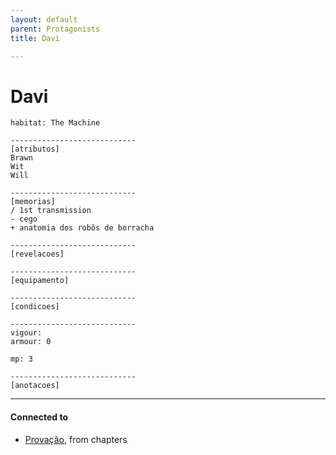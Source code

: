 ```yaml
---
layout: default
parent: Protagonists
title: Davi

---
```

# Davi

```
habitat: The Machine

----------------------------
[atributos]
Brawn 
Wit 
Will 

----------------------------
[memorias]
/ 1st transmission
- cego
+ anatomia dos robôs de borracha

----------------------------
[revelacoes]

----------------------------
[equipamento]

----------------------------
[condicoes]

----------------------------
vigour: 
armour: 0

mp: 3

----------------------------
[anotacoes]
```

---
#### Connected to

<!-- QueryToSerialize: LIST without ID "["+ title + "](https://terra-campaigns.github.io/"+ regexreplace(file.path, ".md", "") + ")" + ", from " + regexreplace(file.folder, "nibiru/", "") FROM ([[]]) OR outgoing([[]]) SORT file.folder DESC -->
<!-- SerializedQuery: LIST without ID "["+ title + "](https://terra-campaigns.github.io/"+ regexreplace(file.path, ".md", "") + ")" + ", from " + regexreplace(file.folder, "nibiru/", "") FROM ([[]]) OR outgoing([[]]) SORT file.folder DESC -->
- [Provação](https://terra-campaigns.github.io/nibiru/chapters/Provacao), from chapters
<!-- SerializedQuery END -->
